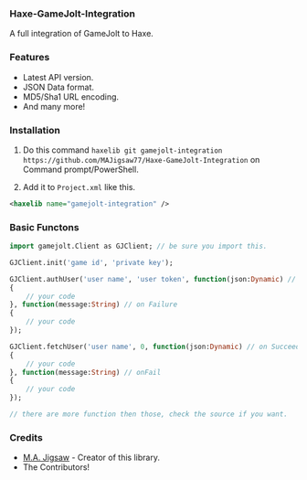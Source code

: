 ### Haxe-GameJolt-Integration

A full integration of GameJolt to Haxe.

### Features
* Latest API version.
* JSON Data format.
* MD5/Sha1 URL encoding.
* And many more!

### Installation

1. Do this command `haxelib git gamejolt-integration https://github.com/MAJigsaw77/Haxe-GameJolt-Integration` on Command prompt/PowerShell.

2. Add it to `Project.xml` like this.

```xml
<haxelib name="gamejolt-integration" />
```

### Basic Functons

```haxe
import gamejolt.Client as GJClient; // be sure you import this.

GJClient.init('game id', 'private key');

GJClient.authUser('user name', 'user token', function(json:Dynamic) // on Succeed
{
	// your code
}, function(message:String) // on Failure
{
	// your code
});

GJClient.fetchUser('user name', 0, function(json:Dynamic) // on Succeed
{
	// your code
}, function(message:String) // onFail
{
	// your code
});

// there are more function then those, check the source if you want.
```

### Credits
* [M.A. Jigsaw](https://github.com/MAJigsaw77) - Creator of this library.
* The Contributors!
